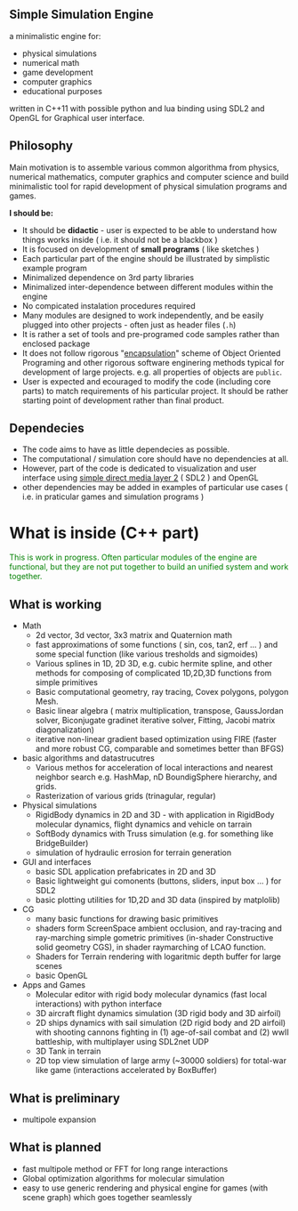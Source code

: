 ## Simple Simulation Engine

a minimalistic engine for: 
- physical simulations 
- numerical math 
- game development 
- computer graphics
- educational purposes

written in C++11 with possible python and lua binding using SDL2 and OpenGL for Graphical user interface.

## Philosophy

Main motivation is to assemble various common algorithma from physics, numerical mathematics, computer graphics and computer science and build minimalistic tool for rapid development of physical simulation programs and games. 

**I should be:**
- It should be **didactic** - user is expected to be able to understand how things works inside ( i.e. it should not be a blackbox )
- It is focused on development of **small programs** ( like sketches ) 
- Each particular part of the engine should be illustrated by simplistic example program
- Minimalized dependence on 3rd party libraries 
- Minimalized inter-dependence between different modules within the engine
- No compicated instalation procedures required
- Many modules are designed to work independently, and be easily plugged into other projects - often just as header files (`.h`)
- It is rather a set of tools and pre-programed code samples rather than enclosed package
- It does not follow rigorous "[encapsulation](https://en.wikipedia.org/wiki/Encapsulation_(computer_programming))" scheme of Object Oriented Programing and other rigorous software enginering methods typical for development of large projects. e.g. all properties of objects are `public`. 
- User is expected and ecouraged to modify the code (including core parts) to match requirements of his particular project. It should be rather starting point of development rather than final product.

## Dependecies 
- The code aims to have as little dependecies as possible.
- The computational / simulation core should have no dependencies at all.
- However, part of the code is dedicated to visualization and user interface using [simple direct media layer 2](https://www.libsdl.org/) ( SDL2 ) and OpenGL
- other dependencies may be added in examples of particular use cases ( i.e. in praticular games and simulation programs )

# What is inside (C++ part)

<font color="green"> This is work in progress. Often particular modules of the engine are functional, but they are not put together to build an unified system and work together. </font>

## What is working

- Math
  - 2d vector, 3d vector, 3x3 matrix and Quaternion math
  - fast approximations of some functions ( sin, cos, tan2, erf ... ) and some special function (like various tresholds and sigmoides)
  - Various splines in 1D, 2D 3D, e.g. cubic hermite spline, and other methods for composing of complicated 1D,2D,3D functions from simple primitives 
  - Basic computational geometry, ray tracing, Covex polygons, polygon Mesh.
  - Basic linear algebra ( matrix multiplication, transpose, GaussJordan solver, Biconjugate gradinet iterative solver, Fitting, Jacobi matrix diagonalization)
  - iterative non-linear gradient based optimization using FIRE (faster and more robust CG, comparable and sometimes better than BFGS) 
- basic algorithms and datastrucutres  
  - Various methos for acceleration of local interactions and nearest neighbor search e.g. HashMap, nD BoundigSphere hierarchy, and grids.
  - Rasterization of various grids (trinagular, regular)
- Physical simulations
  - RigidBody dynamics in 2D and 3D - with application in RigidBody molecular dynamics, flight dynamics and vehicle on tarrain
  - SoftBody dynamics with Truss simulation (e.g. for something like BridgeBuilder)
  - simulation of hydraulic errosion for terrain generation
- GUI and interfaces
  - basic SDL application prefabricates in 2D and 3D
  - Basic lightweight gui comonents (buttons, sliders, input box ... ) for SDL2
  - basic plotting utilities for 1D,2D and 3D data (inspired by matplolib)
- CG
  - many basic functions for drawing basic primitives
  - shaders form ScreenSpace ambient occlusion, and ray-tracing and ray-marching simple gometric primitives (in-shader Constructive solid geometry CGS), in shader raymarching of LCAO function.
  - Shaders for Terrain rendering with logaritmic depth buffer for large scenes
  - basic OpenGL 
- Apps and Games
  - Molecular editor with rigid body molecular dynamics (fast local interactions) with python interface
  - 3D aircraft flight dynamics simulation (3D rigid body and 3D airfoil) 
  - 2D ships dynamics with sail simulation (2D rigid body and 2D airfoil) with shooting cannons fighting in (1) age-of-sail combat and (2) wwII battleship, with multiplayer using SDL2net UDP
  - 3D Tank in terrain 
  - 2D top view simulation of large army (~30000 soldiers) for total-war like game (interactions accelerated by BoxBuffer)
  
## What is preliminary
  - multipole expansion

## What is planned
  - fast multipole method or FFT for long range interactions
  - Global optimization algorithms for molecular simulation
  - easy to use generic rendering and physical engine for games (with scene graph) which goes together seamlessly 
